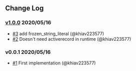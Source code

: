 ## Change Log

### [v1.0.0](https://github.com/khiav223577/huffman_coding/compare/v0.0.1...v1.0.0) 2020/05/16
- [#3](https://github.com/khiav223577/huffman_coding/pull/3) add frozen_string_literal (@khiav223577)
- [#2](https://github.com/khiav223577/huffman_coding/pull/2) Doesn't need activerecord in runtime (@khiav223577)

### v0.0.1 2020/05/16
- [#1](https://github.com/khiav223577/huffman_coding/pull/1) First implementation (@khiav223577)
